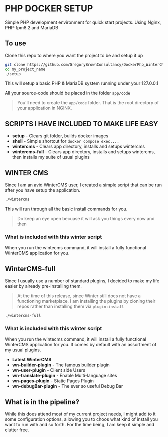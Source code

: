 # PHP DOCKER SETUP

Simple PHP development environment for quick start projects. Using Nginx, PHP-fpm8.2 and MariaDB

## To use

Clone this repo to where you want the project to be and setup it up

```bash
git clone https://github.com/GregoryBrownConsultancy/DockerPhp_WinterCMS.git my_project_name
cd my_project_name
./setup
```

This will setup a basic PHP & MariaDB system running under your 127.0.0.1

All your source-code should be placed in the folder `app/code`

> You'll need to create the `app/code` folder. That is the root directory of your application in NGINX.

## SCRIPTS I HAVE INCLUDED TO MAKE LIFE EASY

- **setup** - Clears git folder, builds docker images
- **shell** - Simple shortcut for `docker compose exec....`
- **wintercms** - Clears app directory, installs and setups wintercms
- **wintercms-full** - Clears app directory, installs and setups wintercms, then installs my suite of usual plugins


## WINTER CMS

Since I am an avid WinterCMS user, I created a simple script that can be run after you have setup the application.
```bash
./wintercms
```

This will run through all the basic install commands for you.

> Do keep an eye open becuase it will ask you things every now and then

### What is included with this winter script

When you run the wintecms command, it will install a fully functional WinterCMS application for you.

## WinterCMS-full
Since I usually use a number of standard plugins, I decided to make my life easier by already pre-installing them.
> At the time of this release, since Winter still does not have a functioning marketplace, I am installing the plugins by cloning their repos rather than installing them via `plugin:install`

```bash
./wintercms-full
```

### What is included with this winter script

When you run the wintecms command, it will install a fully functional WinterCMS application for you. It comes by default with an assortment of my usual plugins.

- **Latest WinterCMS**
- **wn-builder-plugin** - The famous builder plugin
- **wn-user-plugin** - Client side Users 
- **wn-translate-plugin** - Enable Multi-language sites
- **wn-pages-plugin** - Static Pages Plugin
- **wn-debugBar-plugin** - The ever so useful Debug Bar 
 
## What is in the pipeline?
While this does attend most of my current project needs, I might add to it some configuration options, allowing you to choos what kind of install you want to run with and so forth. For the time being, I am keep it simple and clutter free.
